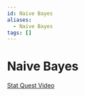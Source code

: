 ```yaml
---
id: Naive Bayes
aliases:
  - Naive Bayes
tags: []
---
```


# Naive Bayes
[Stat Quest Video](https://www.youtube.com/watch?v=O2L2Uv9pdDA) 


